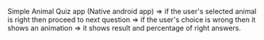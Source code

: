 Simple Animal  Quiz app (Native android app)
=> if the user's selected animal is right then proceed to next question
=> if the user's choice is wrong then it shows an animation
=> it shows result and percentage of right answers.
